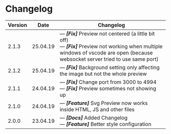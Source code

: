 # Changelog

| Version | Date | Changelog |
| --- | --- | --- |
| 2.1.3 | 25.04.19 | &mdash; **_[Fix]_** Preview not centered (a little bit off) <br> &mdash; **_[Fix]_** Preview not working when multiple windows of vscode are open (because websocket server tried to use same port) |
| 2.1.2 | 25.04.19 | &mdash; **_[Fix]_** Background setting only affecting the image but not the whole preview |
| 2.1.1 | 24.04.19 | &mdash; **_[Fix]_** Change port from 3000 to 4994 <br> &mdash; **_[Fix]_** Preview sometimes not showing up |
| 2.1.0 | 24.04.19 | &mdash; **_[Feature]_** Svg Preview now works inside HTML, JS and other files |
| 2.0.0 | 23.04.19 | &mdash; **_[Docs]_** Added Changelog <br> &mdash; **_[Feature]_** Better style configuration |
